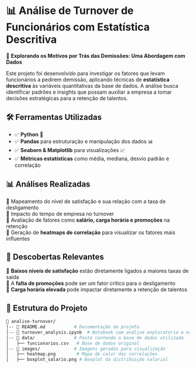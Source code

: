 # 📊 Análise de Turnover de Funcionários com Estatística Descritiva  

🚀 **Explorando os Motivos por Trás das Demissões: Uma Abordagem com Dados**  

Este projeto foi desenvolvido para investigar os fatores que levam funcionários a pedirem demissão, aplicando técnicas de **estatística descritiva** às variáveis quantitativas da base de dados. A análise busca identificar padrões e insights que possam auxiliar a empresa a tomar decisões estratégicas para a retenção de talentos.  

## 🛠 Ferramentas Utilizadas  

- ✅ **Python** 🐍  
- ✅ **Pandas** para estruturação e manipulação dos dados 📊  
- ✅ **Seaborn & Matplotlib** para visualizações 📈  
- ✅ **Métricas estatísticas** como média, mediana, desvio padrão e correlação  

## 📊 Análises Realizadas  

🔹 Mapeamento do nível de satisfação e sua relação com a taxa de desligamento  
🔹 Impacto do tempo de empresa no turnover  
🔹 Avaliação de fatores como **salário, carga horária e promoções** na retenção  
🔹 Geração de **heatmaps de correlação** para visualizar os fatores mais influentes  

## 🔎 Descobertas Relevantes  

📌 **Baixos níveis de satisfação** estão diretamente ligados a maiores taxas de saída  
📌 A **falta de promoções** pode ser um fator crítico para o desligamento  
📌 **Carga horária elevada** pode impactar diretamente a retenção de talentos  

## 📂 Estrutura do Projeto  

```bash
📂 analise-turnover/
│-- 📄 README.md           # Documentação do projeto
│-- 📄 turnover_analysis.ipynb  # Notebook com análise exploratória e estatística
│-- 📂 data/               # Pasta contendo a base de dados utilizada
│   ├── funcionarios.csv   # Base de dados original
│-- 📂 images/             # Imagens geradas para visualização
│   ├── heatmap.png        # Mapa de calor das correlações
│   ├── boxplot_salario.png # Boxplot da distribuição salarial
